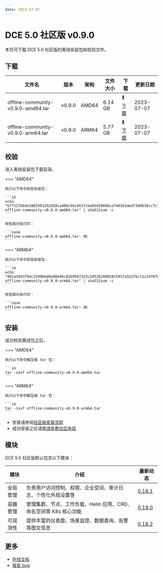 ```yaml
---
date: 2023-07-07
---
```


# DCE 5.0 社区版 v0.9.0

本页可下载 DCE 5.0 社区版的离线安装包和校验文件。

## 下载

| 文件名                      | 版本    | 架构 | 文件大小 | 下载                                           | 更新日期   |
| ----------------------------- | ------- | -------- | ---------------------------------------------- | ---------- | ----------------------------- |
| offline-community-v0.9.0-amd64.tar | v0.9.0 | AMD64 | 6.14 GB | [:arrow_down: 下载](https://qiniu-download-public.daocloud.io/DaoCloud_Enterprise/dce5/offline-community-v0.9.0-amd64.tar) | 2023-07-07 |
| offline-community-v0.9.0-arm64.tar | v0.9.0 | ARM64 | 5.77 GB | [:arrow_down: 下载](https://qiniu-download-public.daocloud.io/DaoCloud_Enterprise/dce5/offline-community-v0.9.0-arm64.tar) | 2023-07-07 |

## 校验

进入离线安装包下载目录。

=== "AMD64"

    执行以下命令校验安装包：

    ```sh
    echo "b77127bbde1003501d32d58ca408c6bc6637cbe85d20696ce7403b1ded7340638cc7c7a447fe52b055ff7068e3d85399f6a68a7b9d47cd0e7bbfc4c77be4dab2  offline-community-v0.9.0-amd64.tar" | sha512sum -c
    ```

    校验成功会打印：

    ```none
    offline-community-v0.9.0-amd64.tar: OK
    ```

=== "ARM64"

    执行以下命令校验安装包：

    ```sh
    echo "001a369379dc3299b6d0e00e46c83b9567323c2d52620d85815917a552fbc13c2d7076a2ad71eaff7dfbfe7ed82f68e5d30c0e53f47fa5055ef07588b4355bc3  offline-community-v0.9.0-arm64.tar" | sha512sum -c
    ```

    校验成功会打印：

    ```none
    offline-community-v0.9.0-arm64.tar: OK
    ```

## 安装

成功校验离线包之后，

=== "AMD64"

    执行以下命令解压缩 tar 包：

    ```sh
    tar -zxvf offline-community-v0.9.0-amd64.tar
    ```

=== "ARM64"

    执行以下命令解压缩 tar 包：

    ```sh
    tar -zxvf offline-community-v0.9.0-arm64.tar
    ```

- 安装请参阅[社区版安装流程](../../install/community/k8s/online.md#_2)
- 成功安装之后请[申请免费社区体验](../../dce/license0.md)

## 模块

DCE 5.0 社区版默认包含以下模块：

| 模块     | 介绍                                                              | 最新动态                                                   |
| -------- | ----------------------------------------------------------------- | ---------------------------------------------------------- |
| 全局管理 | 负责用户访问控制、权限、企业空间、审计日志、个性化外观设置等      | [0.18.1](../../ghippo/intro/release-notes.md#0181) |
| 容器管理 | 管理集群、节点、工作负载、Helm 应用、CRD、命名空间等 K8s 核心功能 | [0.19.0](../../kpanda/intro/release-notes.md#0190) |
| 可观测性 | 提供丰富的仪表盘、场景监控、数据查询、告警等图文信息              | [0.18.2](../../insight/intro/releasenote.md#0182)  |

## 更多

- [在线文档](../../dce/index.md)
- [报告 bug](https://github.com/DaoCloud/DaoCloud-docs/issues)
